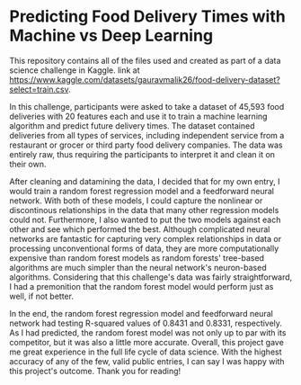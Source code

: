 # Predicting Food Delivery Times with Machine vs Deep Learning
This repository contains all of the files used and created as part of a data science challenge in Kaggle. 
link at https://www.kaggle.com/datasets/gauravmalik26/food-delivery-dataset?select=train.csv. 

In this challenge, participants were asked to take a dataset of 45,593 food deliveries with 20 features each and use it to train a machine learning algorithm and predict future delivery times. The dataset contained deliveries from all types of services, including independent service from a restaurant or grocer or third party food delivery companies. The data was entirely raw, thus requiring the participants to interpret it and clean it on their own. 

After cleaning and datamining the data, I decided that for my own entry, I would train a random forest regression model and a feedforward neural network. With both of these models, I could capture the nonlinear or discontinous relationships in the data that many other regression models could not. Furthermore, I also wanted to put the two models against each other and see which performed the best. Although complicated neural networks are fantastic for capturing very complex relationships in data or processing unconventional forms of data, they are more computationally expensive than random forest models as random forests' tree-based algorithms are much simpler than the neural network's neuron-based algorithms. Considering that this challenge's data was fairly straightforward, I had a premonition that the random forest model would perform just as well, if not better. 

In the end, the random forest regression model and feedforward neural network had testing R-squared values of 0.8431 and 0.8331, respectively. As I had predicted, the random forest model was not only up to par with its competitor, but it was also a little more accurate. Overall, this project gave me great experience in the full life cycle of data science. With the highest accuracy of any of the few, valid public entries, I can say I was happy with this project's outcome. Thank you for reading!
